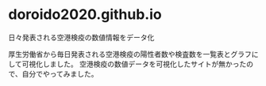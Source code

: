 # doroido2020.github.io
日々発表される空港検疫の数値情報をデータ化

厚生労働省から毎日発表される空港検疫の陽性者数や検査数を一覧表とグラフにして可視化しました。
空港検疫の数値データを可視化したサイトが無かったので、自分でやってみました。
